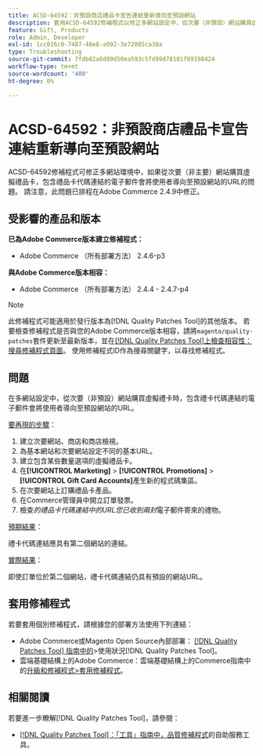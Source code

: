 ```yaml
---
title: ACSD-64592：非預設商店禮品卡宣告連結重新導向至預設網站
description: 套用ACSD-64592修補程式以修正多網站設定中，從次要（非預設）網站購買虛擬禮卡時，電子郵件中的禮卡代碼連結會有預設網站URL的問題。
feature: Gift, Products
role: Admin, Developer
exl-id: 1cc026c0-7487-48e8-a092-3e72085ca38a
type: Troubleshooting
source-git-commit: 7fdb02a6d89d50ea593c5fd99d78101f89198424
workflow-type: tm+mt
source-wordcount: '409'
ht-degree: 0%

---
```


# ACSD-64592：非預設商店禮品卡宣告連結重新導向至預設網站

ACSD-64592修補程式可修正多網站環境中，如果從次要（非主要）網站購買虛擬禮品卡，包含禮品卡代碼連結的電子郵件會將使用者導向至預設網站的URL的問題。 請注意，此問題已排程在Adobe Commerce 2.4.9中修正。

## 受影響的產品和版本

**已為Adobe Commerce版本建立修補程式：**

* Adobe Commerce （所有部署方法） 2.4.6-p3

**與Adobe Commerce版本相容：**

* Adobe Commerce （所有部署方法） 2.4.4 - 2.4.7-p4

>[!NOTE]
>
>此修補程式可能適用於發行版本為[!DNL Quality Patches Tool]的其他版本。 若要檢查修補程式是否與您的Adobe Commerce版本相容，請將`magento/quality-patches`套件更新至最新版本，並在[[!DNL Quality Patches Tool]上檢查相容性：搜尋修補程式頁面](https://experienceleague.adobe.com/tools/commerce-quality-patches/index.html?lang=zh-Hant)。 使用修補程式ID作為搜尋關鍵字，以尋找修補程式。

## 問題

在多網站設定中，從次要（非預設）網站購買虛擬禮卡時，包含禮卡代碼連結的電子郵件會將使用者導向至預設網站的URL。

<u>要再現的步驟</u>：

1. 建立次要網站、商店和商店檢視。
1. 為基本網站和次要網站設定不同的基本URL。
1. 建立包含某些數量選項的虛擬禮品卡。
1. 在&#x200B;**[!UICONTROL Marketing]** > **[!UICONTROL Promotions]** > **[!UICONTROL Gift Card Accounts]**&#x200B;產生新的程式碼集區。
1. 在次要網站上訂購禮品卡產品。
1. 在Commerce管理員中開立訂單發票。
1. 檢查&#x200B;*的禮品卡代碼連結中的URL您已收到兩封*&#x200B;電子郵件寄來的禮物。

<u>預期結果</u>：

禮卡代碼連結應具有第二個網站的連結。

<u>實際結果</u>：

即使訂單位於第二個網站，禮卡代碼連結仍具有預設的網站URL。

## 套用修補程式

若要套用個別修補程式，請根據您的部署方法使用下列連結：

* Adobe Commerce或Magento Open Source內部部署： [[!DNL Quality Patches Tool] 指南中的](/help/tools/quality-patches-tool/usage.md)>使用狀況[!DNL Quality Patches Tool]。
* 雲端基礎結構上的Adobe Commerce：雲端基礎結構上的Commerce指南中的[升級和修補程式>套用修補程式](https://experienceleague.adobe.com/docs/commerce-cloud-service/user-guide/develop/upgrade/apply-patches.html?lang=zh-Hant)。

## 相關閱讀

若要進一步瞭解[!DNL Quality Patches Tool]，請參閱：
* [[!DNL Quality Patches Tool]：「工具」指南中，品質修補程式](/help/tools/quality-patches-tool/quality-patches-tool-to-self-serve-quality-patches.md)的自助服務工具。
